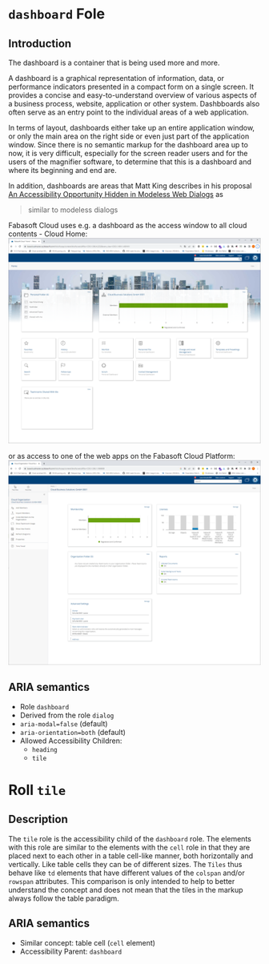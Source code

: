 # `dashboard` Fole

## Introduction

The dashboard is a container that is being used more and more.

A dashboard is a graphical representation of information, data, or performance indicators presented in a compact form on a single screen. It provides a concise and easy-to-understand overview of various aspects of a business process, website, application or other system. Dashbboards also often serve as an entry point to the individual areas of a web application.

In terms of layout, dashboards either take up an entire application window, or only the main area on the right side or even just part of the application window. Since there is no semantic markup for the dashboard area up to now, it is very difficult, especially for the screen reader users and for the users of the magnifier software, to determine that this is a dashboard and where its beginning and end are.

In addition, dashboards are areas that Matt King describes in his proposal [An Accessibility Opportunity Hidden in Modeless Web Dialogs]( https://gist.github.com/mcking65/11882ebbe2889964c62ab5a16ab528c3) as
> similar to modeless dialogs

Fabasoft Cloud uses e.g. a dashboard as the access window to all cloud contents - Cloud Home:
![Fabasoft Cloud Home](HomeDashboard.png)

or as access to one of the web apps on the Fabasoft Cloud Platform:
![Cloud Organization Dashboard](CloudOrganizationDashboard.png)

## ARIA semantics

- Role `dashboard`
- Derived from the role `dialog` 
- `aria-modal=false` (default)
- `aria-orientation=both` (default)
- Allowed Accessibility Children:
   - `heading`
   - `tile`

# Roll `tile`

## Description

The `tile` role is the accessibility child of the `dashboard` role. The elements with this role are similar to the elements with the `cell` role in that they are placed next to each other in a table cell-like manner, both horizontally and vertically. Like table cells they can be of different sizes. The `Tiles` thus behave like `td` elements that have different values of the `colspan` and/or `rowspan` attributes. This comparison is only intended to help to better understand the concept and does not mean that the tiles in the markup always follow the table paradigm.

## ARIA semantics
- Similar concept: table cell (`cell` element)
- Accessibility Parent: `dashboard`